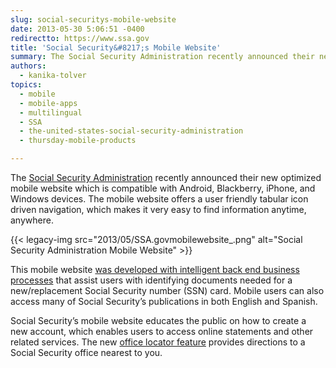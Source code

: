 ```yaml
---
slug: social-securitys-mobile-website
date: 2013-05-30 5:06:51 -0400
redirectto: https://www.ssa.gov
title: 'Social Security&#8217;s Mobile Website'
summary: The Social Security Administration recently announced their new optimized mobile website which is compatible with Android, Blackberry, iPhone, and Windows devices. The mobile website offers a user friendly tabular icon driven navigation, which makes it very easy to find information anytime, anywhere.
authors:
  - kanika-tolver
topics:
  - mobile
  - mobile-apps
  - multilingual
  - SSA
  - the-united-states-social-security-administration
  - thursday-mobile-products

---
```


The [Social Security Administration](http://www.ssa.gov) recently announced their new optimized mobile website which is compatible with Android, Blackberry, iPhone, and Windows devices. The mobile website offers a user friendly tabular icon driven navigation, which makes it very easy to find information anytime, anywhere.

{{< legacy-img src="2013/05/SSA.govmobilewebsite_.png" alt="Social Security Administration Mobile Website" >}}

This mobile website [was developed with intelligent back end business processes](http://www.socialsecurity.gov/pressoffice/pr/ssa-mobile-pr.html) that assist users with identifying documents needed for a new/replacement Social Security number (SSN) card. Mobile users can also access many of Social Security&#8217;s publications in both English and Spanish.

Social Security’s mobile website educates the public on how to create a new account, which enables users to access online statements and other related services. The new [office locator feature](https://secure.ssa.gov/ICON/main.jsp) provides directions to a Social Security office nearest to you.
